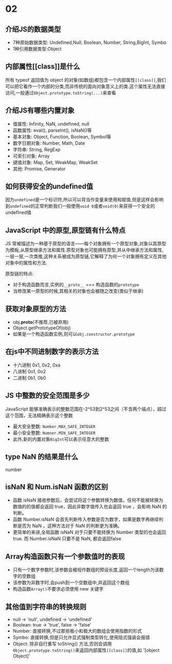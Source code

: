# 02

## 介绍JS的数据类型

- 7种原始数据类型: Undefined,Null, Boolean, Number, String,BigInt, Symbo
- 1种引用数据类型:Object

## 内部属性[[class]]是什么

所有 typeof 返回值为 object 的对象(如数组)都包含一个内部属性`[[class]]`,我们可以把它看作一个内部的分类,而非传统的面向对象意义上的类.这个属性无法直接访问,一般通过`Object.prototype.toString(...)`来查看

## 介绍JS有哪些内置对象

- 值属性: Infinity, NaN, undefined, null
- 函数属性: eval(), parseInt(), isNaN()等
- 基本对象: Object, Function, Boolean, Symbol等
- 数字日期对象: Number, Math, Date
- 字符串: String, RegExp
- 可索引对象: Array
- 键值对象: Map, Set, WeakMap, WeakSet
- 其他: Promise, Generator

## 如何获得安全的undefined值

因为`undefined`是一个标识符,所以可以背当作变量来使用和赋值,但是这样会影响到`undefined`的正常判断我们一般使用`void 0`或者`void(0)`来获得一个安全的undefined值

## JavaScript 中的原型,原型链有什么特点

JS 常被描述为一种基于原型的语言——每个对象拥有一个原型对象,对象以其原型为模板,从原型继承方法和属性.原型对象也可能拥有原型,并从中继承方法和属性,一层一层,一次类推,这种关系被成为原型链,它解释了为何一个对象拥有定义在其他对象中的属性和方法.

原型链的特点:

- 对于构造函数而言,实例的`__proto__` === 构造函数的`prototype`
- 当修改某一原型的时候,其相关的对象也会被随之改变(类似于继承)

## 获取对象原型的方法

- obj.__proto__(不推荐,已被弃用)
- Object.getPrototypeOf(obj)
- 如果是一个构造函数实例,则可以`obj.constructor.prototype`

## 在js中不同进制数字的表示方法

- 十六进制 0x1, 0x2, 0xa
- 八进制 0o1, 0o2
- 二进制 0b1, 0b0

## JS 中整数的安全范围是多少

JavaScript 能够准确表示的整数范围在-2^53到2^53之间（不含两个端点），超过这个范围，无法精确表示这个整数

- 最大安全整数: `Number.MAX_SAFE_INTEGER`
- 最小安全整数: `Numner.MIN_SAFE_INTEGER`
- 此外,新的内置对象`BigInt`可以表示任意大的整数

## type NaN 的结果是什么

number

## isNaN 和 Num.isNaN 函数的区别

- 函数 isNaN 接收参数后，会尝试将这个参数转换为数值，任何不能被转换为数值的的值都会返回 true，因此非数字值传入也会返回 true ，会影响 NaN 的判断。
- 函数 Number.isNaN 会首先判断传入参数是否为数字，如果是数字再继续判断是否为 NaN ，这种方法对于 NaN 的判断更为准确。
- 更简单的来讲,全局函数 isNaN 对于只要不能转换为 Number 类型的也会返回 true. 而 Number.isNaN 只要不是 NaN, 都会返回false

## Array构造函数只有一个参数值时的表现

- 只有一个数字参数时,该参数会被视作数组的预设长度,返回一个length为该数字的空数组
- 该参数为非数字时,会push到一个空数组中,并返回这个数组
- 构造函数`Array()`不要求必须使用 new 关键字

## 其他值到字符串的转换规则

- null -> 'null', undefined -> 'undefined'
- Boolean: true -> 'true', false -> 'false'
- Number: 直接转换,不过那些极小和极大的数组会使用指数的形式
- Symbo: 直接转换,但是只允许显式强制类型转化,使用隐式强装会报错
- Object: 除非自行重写 toString() 方法,否则会调用`Object.prototype.toString()`来返回内部属性`[[class]]`的值,如 '[object Object]'
